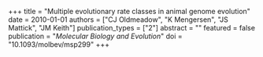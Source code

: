 +++
title = "Multiple evolutionary rate classes in animal genome evolution"
date = 2010-01-01
authors = ["CJ Oldmeadow", "K Mengersen", "JS Mattick", "JM Keith"]
publication_types = ["2"]
abstract = ""
featured = false
publication = "*Molecular Biology and Evolution*"
doi = "10.1093/molbev/msp299"
+++

